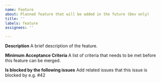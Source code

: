 ```yaml
---
name: Feature
about: Planned feature that will be added in the future (Dev only)
title: ''
labels: feature
assignees: ''

---
```


**Description**
A brief description of the feature.

**Minimum Acceptance Criteria**
A list of criteria that needs to be met before this feature can be merged.

**Is blocked by the following issues**
Add related issues that this issue is blocked by e.g. #42
